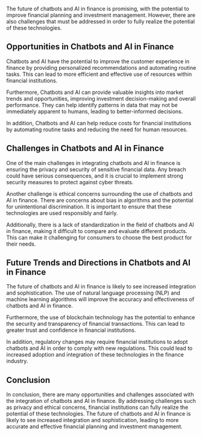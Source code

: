 

The future of chatbots and AI in finance is promising, with the potential to improve financial planning and investment management. However, there are also challenges that must be addressed in order to fully realize the potential of these technologies.

Opportunities in Chatbots and AI in Finance
-------------------------------------------

Chatbots and AI have the potential to improve the customer experience in finance by providing personalized recommendations and automating routine tasks. This can lead to more efficient and effective use of resources within financial institutions.

Furthermore, Chatbots and AI can provide valuable insights into market trends and opportunities, improving investment decision-making and overall performance. They can help identify patterns in data that may not be immediately apparent to humans, leading to better-informed decisions.

In addition, Chatbots and AI can help reduce costs for financial institutions by automating routine tasks and reducing the need for human resources.

Challenges in Chatbots and AI in Finance
----------------------------------------

One of the main challenges in integrating chatbots and AI in finance is ensuring the privacy and security of sensitive financial data. Any breach could have serious consequences, and it is crucial to implement strong security measures to protect against cyber threats.

Another challenge is ethical concerns surrounding the use of chatbots and AI in finance. There are concerns about bias in algorithms and the potential for unintentional discrimination. It is important to ensure that these technologies are used responsibly and fairly.

Additionally, there is a lack of standardization in the field of chatbots and AI in finance, making it difficult to compare and evaluate different products. This can make it challenging for consumers to choose the best product for their needs.

Future Trends and Directions in Chatbots and AI in Finance
----------------------------------------------------------

The future of chatbots and AI in finance is likely to see increased integration and sophistication. The use of natural language processing (NLP) and machine learning algorithms will improve the accuracy and effectiveness of chatbots and AI in finance.

Furthermore, the use of blockchain technology has the potential to enhance the security and transparency of financial transactions. This can lead to greater trust and confidence in financial institutions.

In addition, regulatory changes may require financial institutions to adopt chatbots and AI in order to comply with new regulations. This could lead to increased adoption and integration of these technologies in the finance industry.

Conclusion
----------

In conclusion, there are many opportunities and challenges associated with the integration of chatbots and AI in finance. By addressing challenges such as privacy and ethical concerns, financial institutions can fully realize the potential of these technologies. The future of chatbots and AI in finance is likely to see increased integration and sophistication, leading to more accurate and effective financial planning and investment management.
